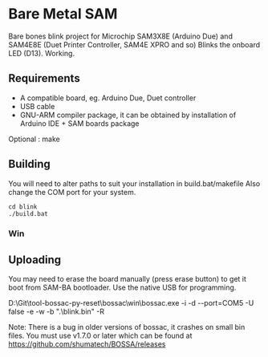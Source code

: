 # Bare Metal SAM
Bare bones blink project for Microchip SAM3X8E (Arduino Due) and SAM4E8E (Duet Printer Controller, SAM4E XPRO and so)
Blinks the onboard LED (D13). Working.

## Requirements

- A compatible board, eg. Arduino Due, Duet controller 
- USB cable
- GNU-ARM compiler package, it can be obtained by installation of Arduino IDE + SAM boards package

Optional : make


## Building

You will need to alter paths to suit your installation in build.bat/makefile
Also change the COM port for your system.

```
cd blink
./build.bat
```
### Win

## Uploading

You may need to erase the board manually (press erase button) to get it boot from SAM-BA bootloader.
Use the native USB for programming.

D:\Git\tool-bossac-py-reset\bossac\win\bossac.exe  -i -d --port=COM5 -U false -e -w  -b ".\blink.bin" -R


Note: There is a bug in older versions of bossac, it crashes on small bin files. You must use v1.7.0 or later which can be found at https://github.com/shumatech/BOSSA/releases
